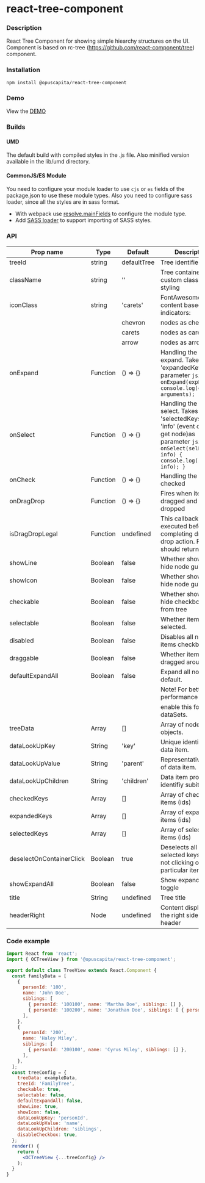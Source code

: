 # react-tree-component

### Description
React Tree Component for showing simple hiearchy structures on the UI. Component is based on rc-tree (https://github.com/react-component/tree) component.


### Installation
```
npm install @opuscapita/react-tree-component
```

### Demo
View the [DEMO](https://opuscapita.github.io/react-tree-component)

### Builds
#### UMD
The default build with compiled styles in the .js file. Also minified version available in the lib/umd directory.
#### CommonJS/ES Module
You need to configure your module loader to use `cjs` or `es` fields of the package.json to use these module types.
Also you need to configure sass loader, since all the styles are in sass format.
* With webpack use [resolve.mainFields](https://webpack.js.org/configuration/resolve/#resolve-mainfields) to configure the module type.
* Add [SASS loader](https://github.com/webpack-contrib/sass-loader) to support importing of SASS styles.

### API
| Prop name                | Type             | Default                                  | Description                              |
| ------------------------ | ---------------- | ---------------------------------------- | ---------------------------------------- |
| treeId                   | string           |  defaultTree                             | Tree identifier                          |
| className                | string           |  ''                                      | Tree container custom class for styling  |
| iconClass                | string           |  'carets'                                | FontAwesome content based indicators:    |
|                          |                  |  chevron                                 | nodes as chevrons                        |
|                          |                  |  carets                                  | nodes as carets                          |
|                          |                  |  arrow                                   | nodes as arrows                          |
| onExpand                 | Function         |  () => {}                                | Handling the node expand. Takes 'expandedKeys' as parameter ```jsx onExpand(expKeys) { console.log(expKeys, arguments); }                                ```|
| onSelect                 | Function         |  () => {}                                | Handling the item select. Takes 'selectedKeys' and 'info' (event object to get node)as parameter ```jsx onSelect(selKeys, info) { console.log(selKeys, info); }                        ```|
| onCheck                  | Function         |  () => {}                                | Handling the item checked                |
| onDragDrop               | Function         |  () => {}                                | Fires when item is dragged and dropped   |
| isDragDropLegal          | Function         |  undefined                               | This callback is executed before completing drag n' drop action. Function should return a bool   |
| showLine                 | Boolean          |  false                                   | Whether show or hide node guide lines    |
| showIcon                 | Boolean          |  false                                   | Whether show or hide node guide lines    |
| checkable                | Boolean          |  false                                   | Whether show or hide checkboxes from tree|
| selectable               | Boolean          |  false                                   | Whether item can be selected.            |
| disabled                 | Boolean          |  false                                   | Disables all node items checkboxes.      |
| draggable                | Boolean          |  false                                   | Whether item can be dragged around.      |
| defaultExpandAll         | Boolean          |  false                                   | Expand all nodes by default.             |
|                          |                  |                                          | Note! For better performance do not      |
|                          |                  |                                          | enable this for large dataSets.          |
| treeData                 | Array            | []                                       | Array of node objects.                   |
| dataLookUpKey            | String           | 'key'                                    | Unique identifier of data item.          |
| dataLookUpValue          | String           | 'parent'                                 | Representative value of data item.       |
| dataLookUpChildren       | String           | 'children'                               | Data item property to identifiy subitems |
| checkedKeys              | Array            | []                                       | Array of checked items (ids) |
| expandedKeys             | Array            | []                                       | Array of expanded items (ids) |
| selectedKeys             | Array            | []                                       | Array of selected items (ids) |
| deselectOnContainerClick | Boolean          | true                                     | Deselects all selected keys when not clicking on any particular item |
| showExpandAll            | Boolean          | false                                    | Show expand all toggle |
| title                    | String           | undefined                                | Tree title |
| headerRight              | Node             | undefined                                | Content displayed on the right side of the header |

### Code example
```jsx
import React from 'react';
import { OCTreeView } from '@opuscapita/react-tree-component';   

export default class TreeView extends React.Component {
  const familyData = [
    {
      personId: '100',
      name: 'John Doe',
      siblings: [
        { personId: '100100', name: 'Martha Doe', siblings: [] },
        { personId: '100200', name: 'Jonathan Doe', siblings: [ { personId: '100200100', name: 'Mike Doe', siblings: [] }] },
      ], 
    },
    {
      personId: '200',
      name: 'Haley Miley',
      siblings: [
        { personId: '200100', name: 'Cyrus Miley', siblings: [] },
      ],
    },
  ]; 
  const treeConfig = {
    treeData: exampleData,
    treeId: 'FamilyTree',
    checkable: true,
    selectable: false,
    defaultExpandAll: false,
    showLine: true,
    showIcon: false,
    dataLookUpKey: 'personId',
    dataLookUpValue: 'name',
    dataLookUpChildren: 'siblings',
    disableCheckbox: true,
  };
  render() {
    return (
      <OCTreeView {...treeConfig} />
    );
  }
}
```
